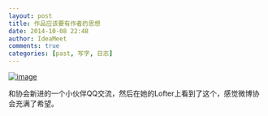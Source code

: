 ```yaml
---
layout: post
title: 作品应该要有作者的思想
date: 2014-10-08 22:48
author: IdeaMeet
comments: true
categories: [past, 写字, 日志]
---
```

<a href="http://ideameet.jd-app.com/jae/uploads/2014/10/wpid-screenshot_2014-10-08-22-45-56.png"><img title="Screenshot_2014-10-08-22-45-56.png" class="alignnone size-full" alt="image" src="http://ideameet.jd-app.com/jae/uploads/2014/10/wpid-screenshot_2014-10-08-22-45-56.png" /></a>



和协会新进的一个小伙伴QQ交流，然后在她的Lofter上看到了这个，感觉微博协会充满了希望。
